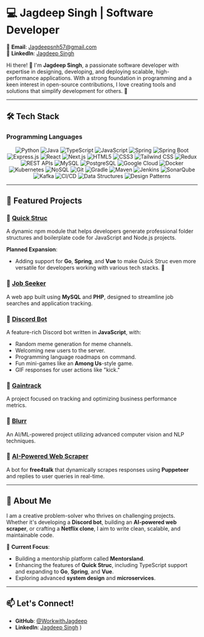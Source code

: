 # 💻 Jagdeep Singh | Software Developer  

📧 **Email**: [Jagdeepsnh57@gmail.com](mailto:Jagdeepsnh57@gmail.com)  
🔗 **LinkedIn**: [Jagdeep Singh](https://linkedin.com/in/jagdeep56)  

Hi there! 👋 I'm **Jagdeep Singh**, a passionate software developer with expertise in designing, developing, and deploying scalable, high-performance applications. With a strong foundation in programming and a keen interest in open-source contributions, I love creating tools and solutions that simplify development for others. 🚀  

---

## 🛠️ Tech Stack  

### Programming Languages  
<p align="center">
  <img src="https://img.shields.io/badge/Python-3776AB?style=for-the-badge&logo=python&logoColor=white" alt="Python" />
  <img src="https://img.shields.io/badge/Java-007396?style=for-the-badge&logo=java&logoColor=white" alt="Java" />
  <img src="https://img.shields.io/badge/TypeScript-3178C6?style=for-the-badge&logo=typescript&logoColor=white" alt="TypeScript" />
  <img src="https://img.shields.io/badge/JavaScript-F7DF1E?style=for-the-badge&logo=javascript&logoColor=black" alt="JavaScript" />
 <img src="https://img.shields.io/badge/Spring-6DB33F?style=for-the-badge&logo=spring&logoColor=white" alt="Spring" />
  <img src="https://img.shields.io/badge/Spring%20Boot-6DB33F?style=for-the-badge&logo=spring-boot&logoColor=white" alt="Spring Boot" />
  <img src="https://img.shields.io/badge/Express.js-000000?style=for-the-badge&logo=express&logoColor=white" alt="Express.js" />
  <img src="https://img.shields.io/badge/React-61DAFB?style=for-the-badge&logo=react&logoColor=black" alt="React" />
  <img src="https://img.shields.io/badge/Next.js-000000?style=for-the-badge&logo=nextdotjs&logoColor=white" alt="Next.js" />
  <img src="https://img.shields.io/badge/HTML5-E34F26?style=for-the-badge&logo=html5&logoColor=white" alt="HTML5" />
  <img src="https://img.shields.io/badge/CSS3-1572B6?style=for-the-badge&logo=css3&logoColor=white" alt="CSS3" />
  <img src="https://img.shields.io/badge/Tailwind%20CSS-06B6D4?style=for-the-badge&logo=tailwindcss&logoColor=white" alt="Tailwind CSS" />
  <img src="https://img.shields.io/badge/Redux-764ABC?style=for-the-badge&logo=redux&logoColor=white" alt="Redux" />
   <img src="https://img.shields.io/badge/REST%20APIs-007396?style=for-the-badge&logo=rest&logoColor=white" alt="REST APIs" />
  <img src="https://img.shields.io/badge/MySQL-4479A1?style=for-the-badge&logo=mysql&logoColor=white" alt="MySQL" />
  <img src="https://img.shields.io/badge/PostgreSQL-336791?style=for-the-badge&logo=postgresql&logoColor=white" alt="PostgreSQL" />
 <img src="https://img.shields.io/badge/Google%20Cloud-4285F4?style=for-the-badge&logo=google-cloud&logoColor=white" alt="Google Cloud" />
  <img src="https://img.shields.io/badge/Docker-2496ED?style=for-the-badge&logo=docker&logoColor=white" alt="Docker" />
  <img src="https://img.shields.io/badge/Kubernetes-326CE5?style=for-the-badge&logo=kubernetes&logoColor=white" alt="Kubernetes" />
  <img src="https://img.shields.io/badge/NoSQL-4DB33D?style=for-the-badge&logo=mongodb&logoColor=white" alt="NoSQL" />

 <img src="https://img.shields.io/badge/Git-F05032?style=for-the-badge&logo=git&logoColor=white" alt="Git" />
  <img src="https://img.shields.io/badge/Gradle-02303A?style=for-the-badge&logo=gradle&logoColor=white" alt="Gradle" />
  <img src="https://img.shields.io/badge/Maven-C71A36?style=for-the-badge&logo=apache-maven&logoColor=white" alt="Maven" />
  <img src="https://img.shields.io/badge/Jenkins-D24939?style=for-the-badge&logo=jenkins&logoColor=white" alt="Jenkins" />
  <img src="https://img.shields.io/badge/SonarQube-4E9BCD?style=for-the-badge&logo=sonarqube&logoColor=white" alt="SonarQube" />
   <img src="https://img.shields.io/badge/Kafka-231F20?style=for-the-badge&logo=apache-kafka&logoColor=white" alt="Kafka" />
  <img src="https://img.shields.io/badge/CI%2FCD-0A9AC9?style=for-the-badge&logo=github-actions&logoColor=white" alt="CI/CD" />
  <img src="https://img.shields.io/badge/Data%20Structures-000000?style=for-the-badge&logo=leetcode&logoColor=white" alt="Data Structures" />
  <img src="https://img.shields.io/badge/Design%20Patterns-007ACC?style=for-the-badge&logo=blueprint&logoColor=white" alt="Design Patterns" /></p>
  


---

## 🌟 Featured Projects  

### 🔹 [Quick Struc](https://github.com/CodeWithJagdeep/QuickStruc)  
A dynamic npm module that helps developers generate professional folder structures and boilerplate code for JavaScript and Node.js projects.  

**Planned Expansion**:  
- Adding support for **Go**, **Spring**, and **Vue** to make Quick Struc even more versatile for developers working with various tech stacks. 🚀  

### 🔹 [Job Seeker](https://github.com/CodeWithJagdeep/Job-search-portal)  
A web app built using **MySQL** and **PHP**, designed to streamline job searches and application tracking.  

### 🔹 [Discord Bot](https://github.com/CodeWithJagdeep/obu_discordBot)  
A feature-rich Discord bot written in **JavaScript**, with:  
- Random meme generation for meme channels.  
- Welcoming new users to the server.  
- Programming language roadmaps on command.  
- Fun mini-games like an **Among Us**-style game.  
- GIF responses for user actions like "kick."  

### 🔹 [Gaintrack](https://github.com/CodeWithJagdeep/gaintrack)  
A project focused on tracking and optimizing business performance metrics.  

### 🔹 [Blurr](https://github.com/CodeWithJagdeep/blurr)  
An AI/ML-powered project utilizing advanced computer vision and NLP techniques.  

### 🔹 [AI-Powered Web Scraper](https://github.com/CodeWithJagdeep/FFTBot)  
A bot for **free4talk** that dynamically scrapes responses using **Puppeteer** and replies to user queries in real-time.  

---

## 📖 About Me  
I am a creative problem-solver who thrives on challenging projects. Whether it's developing a **Discord bot**, building an **AI-powered web scraper**, or crafting a **Netflix clone**, I aim to write clean, scalable, and maintainable code.  

🎯 **Current Focus**:  
- Building a mentorship platform called **Mentorsland**.  
- Enhancing the features of **Quick Struc**, including TypeScript support and expanding to **Go**, **Spring**, and **Vue**.  
- Exploring advanced **system design** and **microservices**.  

---

## 📫 Let's Connect!  

- **GitHub**: [@WorkwithJagdeep](https://github.com/WorkwithJagdeep)  
- **LinkedIn**: [Jagdeep Singh](https://linkedin.com/in/jagdeep56)  )  
